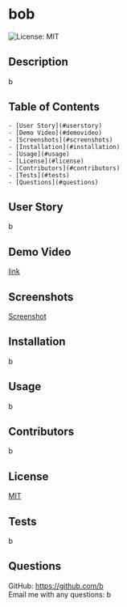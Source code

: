 
  # bob  <br/>
  ![License: MIT](https://img.shields.io/badge/License-MIT-green.svg)
  
  ## Description
  b
  
  ## Table of Contents 
  
    - [User Story](#userstory)
    - [Demo Video](#demovideo)
    - [Screenshots](#screenshots)
    - [Installation](#installation)
    - [Usage](#usage)
    - [License](#license)
    - [Contributors](#contributors)
    - [Tests](#tests)
    - [Questions](#questions)
  
  ## User Story
  b
  
  ## Demo Video 
  [link](b)
  
  ## Screenshots
  [Screenshot](undefined)
  
  ## Installation
  b
  
  ## Usage
  b
  
  ## Contributors
  b
  
  
  ## License
  [MIT](https://opensource.org/licenses/MIT)
  
  ## Tests
  b
  
  ## Questions
   GitHub: https://github.com/b  <br/>
   Email me with any questions: b
   
